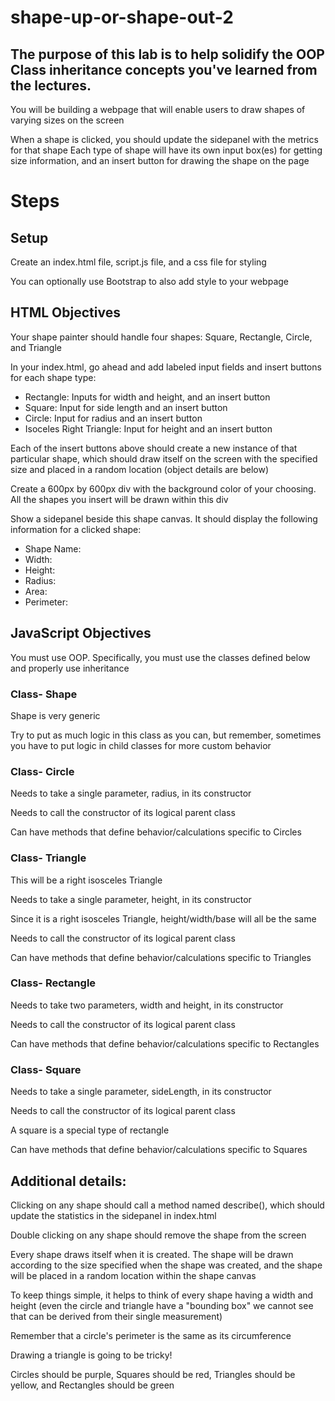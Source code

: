 # shape-up-or-shape-out-2

## The purpose of this lab is to help solidify the OOP Class inheritance concepts you've learned from the lectures.

You will be building a webpage that will enable users to draw shapes of varying sizes on the screen

When a shape is clicked, you should update the sidepanel with the metrics for that shape
Each type of shape will have its own input box(es) for getting size information, and an insert button for drawing the shape on the page

# Steps

## Setup

Create an index.html file, script.js file, and a css file for styling

You can optionally use Bootstrap to also add style to your webpage

## HTML Objectives

Your shape painter should handle four shapes: Square, Rectangle, Circle, and Triangle

In your index.html, go ahead and add labeled input fields and insert buttons for each shape type:

-   Rectangle: Inputs for width and height, and an insert button
-   Square: Input for side length and an insert button
-   Circle: Input for radius and an insert button
-   Isoceles Right Triangle: Input for height and an insert button

Each of the insert buttons above should create a new instance of that particular shape, which should draw itself on the screen with the specified size and placed in a random location (object details are below)

Create a 600px by 600px div with the background color of your choosing. All the shapes you insert will be drawn within this div

Show a sidepanel beside this shape canvas. It should display the following information for a clicked shape:
-   Shape Name:
-   Width:
-   Height:
-   Radius:
-   Area:
-   Perimeter:

## JavaScript Objectives

You must use OOP. Specifically, you must use the classes defined below and properly use inheritance

### Class- Shape
Shape is very generic

Try to put as much logic in this class as you can, but remember, sometimes you have to put logic in child classes for more custom behavior

### Class- Circle
Needs to take a single parameter, radius, in its constructor

Needs to call the constructor of its logical parent class

Can have methods that define behavior/calculations specific to Circles

### Class- Triangle
This will be a right isosceles Triangle

Needs to take a single parameter, height, in its constructor

Since it is a right isosceles Triangle, height/width/base will all be the same

Needs to call the constructor of its logical parent class

Can have methods that define behavior/calculations specific to Triangles

### Class- Rectangle
Needs to take two parameters, width and height, in its constructor

Needs to call the constructor of its logical parent class

Can have methods that define behavior/calculations specific to Rectangles

### Class- Square
Needs to take a single parameter, sideLength, in its constructor

Needs to call the constructor of its logical parent class

A square is a special type of rectangle

Can have methods that define behavior/calculations specific to Squares

## Additional details:
Clicking on any shape should call a method named describe(), which should update the statistics in the sidepanel in index.html

Double clicking on any shape should remove the shape from the screen

Every shape draws itself when it is created. The shape will be drawn according to the size specified when the shape was created, and the shape will be placed in a random location within the shape canvas

To keep things simple, it helps to think of every shape having a width and height (even the circle and triangle have a "bounding box" we cannot see that can be derived from their single measurement)

Remember that a circle's perimeter is the same as its circumference

Drawing a triangle is going to be tricky!

Circles should be purple, Squares should be red, Triangles should be yellow, and Rectangles should be green